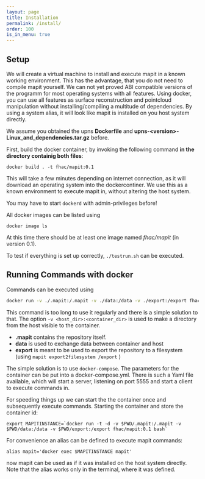 ```yaml
---
layout: page
title: Installation
permalink: /install/
order: 100
is_in_menu: true
---
```


## Setup

We will create a virtual machine to install and execute mapit in a known working environment.
This has the advantage, that you do not need to compile mapit yourself. We can not yet proved ABI compatible versions of the programm for most operating systems with all features. Using docker, you can use all features as surface reconstruction and pointcloud manipulation without installing/compiling a multitude of dependencies.
By using a system alias, it will look like mapit is installed on you host system directly.

We assume you obtained the upns **Dockerfile** and **upns-\<version\>-Linux\_and\_dependencies.tar.gz** before.

First, build the docker container, by invoking the following command **in the directory containig both files**:

    docker build . -t fhac/mapit:0.1

This will take a few minutes depending on internet connection, as it will download an operating system into the dockercontiner. We use this as a known environment to execute mapit in, without altering the host system.

You may have to start ```dockerd``` with admin-privileges before!

All docker images can be listed using

    docker image ls

At this time there should be at least one image named *fhac/mapit* (in version 0.1).

To test if everything is set up correctly, ```./testrun.sh``` can be executed.

## Running Commands with docker

Commands can be executed using

```sh
docker run -v ./.mapit:/.mapit -v ./data:/data -v ./export:/export fhac/mapit:0.1 mapit <mapitcommand> <args>
```

This command is too long to use it regularly and there is a simple solution to that. The option ```-v <host_dir>:<container_dir>``` is used to make a directory from the host visible to the container.

- **.mapit** contains the repository itself.
- **data** is used to exchange data between container and host
- **export** is meant to be used to export the repository to a filesystem (using ```mapit export2filesystem /export``` )

The simple solution is to use ```docker-compose```. The parameters for the container can be put into a docker-compose.yml. There is such a Yaml file available, which will start a server, listening on port 5555 and start a client to execute commands in.

For speeding things up we can start the the container once and subsequently execute commands.
Starting the container and store the container id:

    export MAPITINSTANCE=`docker run -t -d -v $PWD/.mapit:/.mapit -v $PWD/data:/data -v $PWD/export:/export fhac/mapit:0.1 bash`

For convenience an alias can be defined to execute mapit commands:

    alias mapit='docker exec $MAPITINSTANCE mapit'  

now mapit can be used as if it was installed on the host system directly. Note that the alias works only in the terminal, where it was defined.
